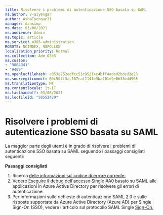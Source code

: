 ```yaml
---
title: Risolvere i problemi di autenticazione SSO basata su SAML
ms.author: v-aiyengar
author: AshaIyengar21
manager: dansimp
ms.date: 03/08/2021
ms.audience: Admin
ms.topic: article
ms.service: o365-administration
ROBOTS: NOINDEX, NOFOLLOW
localization_priority: Normal
ms.collection: Adm_O365
ms.custom:
- "9004341"
- "9409"
ms.openlocfilehash: c053e252edfcc51c95214c4bff4aded2bded2e23
ms.sourcegitcommit: 60c504f3ac187eaf1141b3ba701d9e0633bdd968
ms.translationtype: MT
ms.contentlocale: it-IT
ms.lasthandoff: 03/08/2021
ms.locfileid: "50552429"
---
```

# <a name="troubleshoot-saml-based-sso-authentication-issues"></a>Risolvere i problemi di autenticazione SSO basata su SAML

La maggior parte degli utenti è in grado di risolvere i problemi di autenticazione SSO basata su SAML seguendo i passaggi consigliati seguenti:

**Passaggi consigliati**
1. Ricerca [delle informazioni sul codice di errore corrente.](https://docs.microsoft.com/azure/active-directory/develop/reference-aadsts-error-codes#lookup-current-error-code-information)
1. Vedere [Eseguire il debug dell'accesso Single #A0](https://docs.microsoft.com/azure/active-directory/manage-apps/debug-saml-sso-issues) basato su SAML alle applicazioni in Azure Active Directory per risolvere gli errori di autenticazione.
1. Per informazioni sulle richieste di autenticazione SAML 2.0 e sulle risposte supportate da Azure Active Directory (Azure AD) per Single Sign-On (SSO), vedere l'articolo sul protocollo SAML Single [Sign-On.](https://docs.microsoft.com/azure/active-directory/develop/single-sign-on-saml-protocol)


